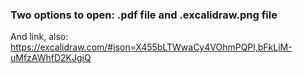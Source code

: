 ### Two options to open: .pdf file and .excalidraw.png file
And link, also: https://excalidraw.com/#json=X455bLTWwaCy4VOhmPQPl,bFkLiM-uMfzAWhfD2KJgiQ
